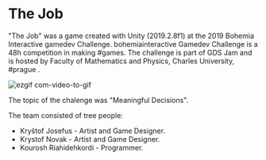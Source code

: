 # The Job
"The Job" was a game created with Unity (2019.2.8f1) at the 2019 Bohemia Interactive gamedev Challenge.
bohemiainteractive Gamedev Challenge is a 48h competition in making #games. The challenge is part of GDS Jam and is hosted by Faculty of Mathematics and Physics, Charles University, #prague .

![ezgif com-video-to-gif](https://user-images.githubusercontent.com/26629624/77255020-d12ae480-6c64-11ea-8d1d-79adfeb5f6b0.gif)

The topic of the chalenge was "Meaningful Decisions".

The team consisted of tree people:   
<ul>
<li>Kryštof Josefus - Artist and Game Designer.</li>
<li>Krystof Novak - Artist and Game Designer.  </li>
<li>Kourosh Riahidehkordi - Programmer. </li>
</ul>
